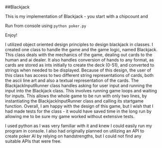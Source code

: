 ##Blackjack

This is my implementation of Blackjack - you start with a chipcount and 

Run from console using `python poker.py`

Enjoy!

I utilized object oriented design principles to design blackjack in classes. I created one class to handle the game and the game logic, named Blackjack. This class deals with the mechanics of the game, dealing out cards to the human and ai dealer. It also handles conversion of hands to any format, as cards are stored as ints initially to create the deck (0-51), and converted to strings when needed to be displayed. Because of this design, the user of this class has access to two different string representations of cards, both the ascii line art and also a textual representation of the cards. The BlackjackInputRunner class handles asking for user input and running the input into the Blackjack class. This involves running game loops and waiting for inputs. This allows the whole game to be run with only two lines, by instantiating the BlackjackInputRunner class and calling its startgame function. Overall, I am happy with the design of this game, but I wish that I had made tests for the class - it would have saved time in the long run by allowing me to be sure my game worked without extensive tests.

I used python as I was very familiar with it and knew I could easily run my program in console. I also had originally planned on utilizing an API to create poker AI by relying on handstrengths, but I could not find any suitable APIs that were free.    